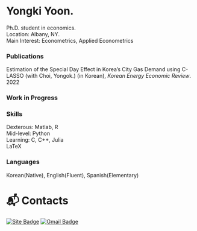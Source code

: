 # Yongki Yoon.
Ph.D. student in economics.  
Location: Albany, NY.  
Main Interest: Econometrics, Applied Econometrics

### Publications
Estimation of the Special Day Effect in Korea’s City Gas Demand using C-LASSO (with Choi, Yongok.) (in Korean), *Korean Energy Economic Review*. 2022

### Work in Progress


### Skills
Dexterous: Matlab, R  
Mid-level: Python  
Learning: C, C++, Julia  
LaTeX

### Languages
Korean(Native), English(Fluent), Spanish(Elementary)

# :mailbox_with_mail: Contacts
[![Site Badge](http://img.shields.io/badge/-Tech%20blog-black?style=flat-square&logo=github&link=https://yongkiyoon.github.io/)](https://yongkiyoon.github.io)
[![Gmail Badge](https://img.shields.io/badge/Gmail-d14836?style=flat-square&logo=Gmail&logoColor=white&link=mailto:arrow.economist@gmail.com)](mailto:yyoon@albany.edu)

<!--
**yongkiyoon/yongkiyoon** is a ✨ _special_ ✨ repository because its `README.md` (this file) appears on your GitHub profile.

Here are some ideas to get you started:

- 🔭 I’m currently working on ...
- 🌱 I’m currently learning ...
- 👯 I’m looking to collaborate on ...
- 🤔 I’m looking for help with ...
- 💬 Ask me about ...
- 📫 How to reach me: ...
- 😄 Pronouns: ...
- ⚡ Fun fact: ...
-->
